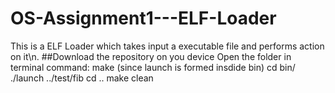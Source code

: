 # OS-Assignment1---ELF-Loader

This is a ELF Loader which takes input a executable file and performs action on it\n.
##Download the repository on you device
Open the folder in terminal
command:
make
(since launch is formed insdide bin)
cd bin/
./launch ../test/fib
cd ..
make clean
